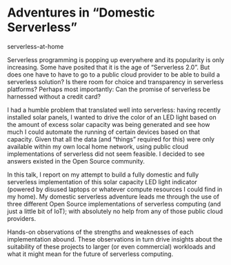 # Adventures in “Domestic Serverless”
serverless-at-home

Serverless programming is popping up everywhere and its popularity is only increasing.  Some have posited that it is the age of “Serverless 2.0”.  But does one have to have to go to a public cloud provider to be able to build a serverless solution?  Is there room for choice and transparency in serverless platforms?  Perhaps most importantly: Can the promise of serverless be harnessed without a credit card?

I had a humble problem that translated well into serverless: having recently installed solar panels, I wanted to drive the color of an LED light based on the amount of excess solar capacity was being generated and see how much I could automate the running of certain devices based on that capacity.  Given that all the data (and “things” required for this) were only available within my own local home network, using public cloud implementations of serverless did not seem feasible.  I decided to see answers existed in the Open Source community.

In this talk, I report on my attempt to build a fully domestic and fully serverless implementation of this solar capacity LED light indicator (powered by disused laptops or whatever compute resources I could find in my home).  My domestic serverless adventure leads me through the use of three different Open Source implementations of serverless computing (and just a little bit of IoT); with absolutely no help from any of those public cloud providers.  

Hands-on observations of the strengths and weaknesses of each implementation abound.  These observations in turn drive insights about the suitability of these projects to larger (or even commercial) workloads and what it might mean for the future of serverless computing.
